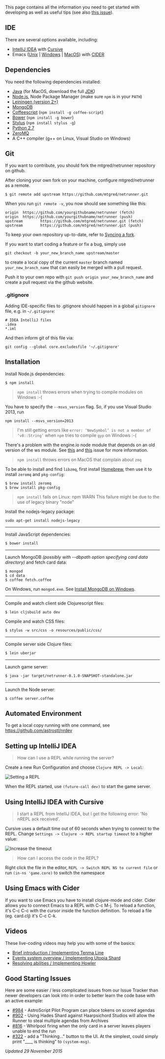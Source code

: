 This page contains all the information you need to get started with developing as well as useful tips (see also [this issue](https://github.com/mtgred/netrunner/issues/328)).

## IDE

There are several options available, including:

- [IntelliJ IDEA](https://www.jetbrains.com/idea/) with [Cursive](https://cursiveclojure.com/)
- Emacs ([Unix](https://www.gnu.org/software/emacs/) | [Windows](https://ftp.gnu.org/gnu/emacs/windows/) | [MacOS](http://emacsformacosx.com/)) with [CIDER](https://github.com/clojure-emacs/cider)

## Dependencies

You need the following dependencies installed:

- [Java](http://www.oracle.com/technetwork/java/javase/downloads/index.html) (for MacOS, download the full [JDK](http://www.oracle.com/technetwork/java/javase/downloads/jdk8-downloads-2133151.html))
- [Node.js](https://nodejs.org/download/), Node Package Manager (make sure `npm` is in your `PATH`)
- [Leiningen (version 2+)](http://leiningen.org/)
- [MongoDB](https://www.mongodb.org/)
- [Coffeescript](http://coffeescript.org/) (`npm install -g coffee-script`)
- [Bower](http://bower.io/) (`npm install -g bower`)
- [Stylus](https://learnboost.github.io/stylus/) (`npm install stylus -g`)
- [Python 2.7](https://www.python.org/)
- [ZeroMQ](http://zeromq.org/)
- A C++ compiler (g++ on Linux, Visual Studio on Windows)

## Git

If you want to contribute, you should fork the mtgred/netrunner repository on github. 

After cloning your own fork on your machine, configure mtgred/netrunner as a remote.

```
$ git remote add upstream https://github.com/mtgred/netrunner.git
```

When you run `git remote -v`, you now should see something like this:

```
origin  https://github.com/yourgithubname/netrunner (fetch)
origin  https://github.com/yourgithubname/netrunner (push)
upstream        https://github.com/mtgred/netrunner.git (fetch)
upstream        https://github.com/mtgred/netrunner.git (push)
```

To keep your own repository up-to-date, refer to [Syncing a fork](https://help.github.com/articles/syncing-a-fork/).

If you want to start coding a feature or fix a bug, simply use

```
git checkout -b your_new_branch_name upstream/master
```

to create a local copy of the current `master` branch named `your_new_branch_name` that can easily be merged with a pull request.

Push it to your own repo with `git push origin your_new_branch_name` and create a pull request via the github website.

### .gitignore

Adding IDE-specific files to .gitignore should happen in a global `gitignore` file, e.g. in `~/.gitignore`:

```
# IDEA IntelliJ files
.idea
*.iml
```

And then inform git of this file via:

```
git config --global core.excludesfile '~/.gitignore'
```

## Installation

Install Node.js dependencies:

```
$ npm install
```

> `npm install` throws errors when trying to compile modules on Windows :-(

You have to specify the `--msvs_version` flag. So, if you use Visual Studio 2013, run
```
npm install --msvs_version=2013 
```
> I'm still getting errors like `error: ‘NewSymbol’ is not a member of ‘v8::String’` when `npm` tries to compile `gyp` on Windows :-(

There's a problem with the engine.io node module that depends on an old version of the ws module. See [this](https://github.com/Automattic/engine.io-client/issues/376) and [this](https://github.com/Automattic/socket.io/issues/2057) issue for more information.

> `npm install` throws errors on MacOS that complain about `zmq`

To be able to install and find `libzmq`, first install [Homebrew](http://brew.sh), then use it to install `zeromq` and `pkg-config`: 


```
$ brew install zeromq
$ brew install pkg-config
```

> `npm install` fails on Linux: npm WARN This failure might be due to the use of legacy binary "node"

Install the nodejs-legacy package:

```
sudo apt-get install nodejs-legacy
```

---
Install JavaScript dependencies:

```
$ bower install
```
---
Launch MongoDB _(possibly with --dbpath option specifying card data directory)_ and fetch card data:

```
$ mongod
$ cd data
$ coffee fetch.coffee
```

On Windows, run `mongod.exe`. See [Install MongoDB on Windows](http://docs.mongodb.org/manual/tutorial/install-mongodb-on-windows/).

---
Compile and watch client side Clojurescript files:

```
$ lein cljsbuild auto dev
```

Compile and watch CSS files:

```
$ stylus -w src/css -o resources/public/css/
```
---
Compile server side Clojure files:

```
$ lein uberjar
```
---
Launch game server:

```
$ java -jar target/netrunner-0.1.0-SNAPSHOT-standalone.jar
```
---
Launch the Node server:

```
$ coffee server.coffee
```

## Automated Environment

To get a local copy running with one command, see https://github.com/astrostl/nrdev

## Setting up IntelliJ IDEA 

> How can I use a REPL while running the server?

Create a new Run Configuration and choose `Clojure REPL -> Local`:

![Setting a REPL](https://i.imgur.com/Df7h756.png)

When the REPL started, use `(future-call dev)` to start the game server.

## Using IntelliJ IDEA with Cursive

> I start a REPL from IntelliJ IDEA, but I get the following error: 'No nREPL ack received'.

Cursive uses a default time out of 60 seconds when trying to connect to the REPL. Change `Settings -> Clojure -> REPL startup timeout` to a higher value:

![Increase the timeout](https://i.imgur.com/2OlGHtA.png)

> How can I access the code in the REPL?

Right click the file in the editor, `REPL -> Switch REPL NS to current file` or run `(in-ns 'game.core)` to switch the namespace

## Using Emacs with Cider

If you want to use Emacs you have to install clojure-mode and cider. Cider allows you to connect Emacs to a REPL with C-c M-j. To reload a function, it's C-c C-c with the cursor inside the function definition. To reload a file (eg. card.clj) it's C-c C-k.

## Videos

These live-coding videos may help you with some of the basics:

* [Brief introduction / Implementing Tenma Line](https://www.livecoding.tv/video/jintekinet-intro-tenma-line-12/)
* [Events system overview / Implementing Utopia Shard](https://www.livecoding.tv/video/jintekinet-events-utopia-shard-12/)
* [Resolving abilities / Implementing Howler](https://www.livecoding.tv/video/jintekinet-resolving-abilities-howler/)

## Good Starting Issues

Here are some easier / less complicated issues from our Issue Tracker than newer developers can look into in order to better learn the code base with an active example:

* [#984](https://github.com/mtgred/netrunner/issues/984) - AstroScript Pilot Program can place tokens on scored agendas
* [#902](https://github.com/mtgred/netrunner/issues/902) - Using Hades Shard against Haarpsichord Studios will allow the Runner to steal multiple agendas from Archives
* [#816](https://github.com/mtgred/netrunner/issues/816) - Whirlpool firing when the only card in a server leaves players unable to end the run
* [#322](https://github.com/mtgred/netrunner/issues/322) - add a "Thinking..." button to the UI. At the simplest, could simply print "____ is thinking" to `(system-msg)`.

_Updated 29 November 2015_